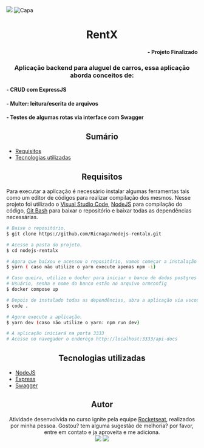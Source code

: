  <img src="https://img.shields.io/github/license/Ricnaga/nodejs-rentalx?label=License&style=for-the-badge"/>

<img src="cover.jpg" alt="Capa"/>

# <div align="center"> RentX </div>

#### <div align="right">- Projeto Finalizado <div>

### <div align="center"> Aplicação backend para aluguel de carros, essa aplicação aborda conceitos de: </div>

#### - CRUD com ExpressJS 
#### - Multer: leitura/escrita de arquivos
#### - Testes de algumas rotas via interface com Swagger

## <div align="center"> Sumário </div>
<!--ts-->
   - [Requisitos](#<div-align="center">Requisitos</div>)
   - [Tecnologias utilizadas](#<div-align="center">Tecnologias-utilizadas</div>)
<!--te-->

## <div align="center">Requisitos</div>
Para executar a aplicação é necessário instalar algumas ferramentas tais como um editor de códigos para realizar compilação dos mesmos. Nesse projeto foi utilizado o [Visual Studio Code](https://code.visualstudio.com/), [NodeJS](https://nodejs.org/en/) para compilação do código, [Git Bash](https://gitforwindows.org/) para baixar o repositório e baixar todas as dependências necessárias. 

```bash
# Baixe o repositório.
$ git clone https://github.com/Ricnaga/nodejs-rentalx.git

# Acesse a pasta do projeto.
$ cd nodejs-rentalx

# Agora que baixou e acessou o repositório, vamos começar a instalação das dependências.
$ yarn ( caso não utilize o yarn execute apenas npm -i)

# Caso queira, utilize o docker para iniciar o banco de dados postgres e redis ou instale diretamente
# Usuário, senha e nome do banco estão no arquivo ormconfig
$ docker compose up

# Depois de instalado todas as dependências, abra a aplicação via vscode
$ code .

# Agore execute a aplicação.
$ yarn dev (caso não utilize o yarn: npm run dev)

# A aplicação iniciará na porta 3333 
# Acesse no navegador o endereço http://localhost:3333/api-docs
```

##  <div align="center">Tecnologias utilizadas</div>
- [NodeJS](https://nodejs.org/en/)
- [Express](https://expressjs.com/pt-br/starter/installing.html)
- [Swagger](https://swagger.io/)


## <div align="center">Autor</div>
<div align="center">Atividade desenvolvida no curso ignite pela equipe <a href="https://rocketseat.com.br/">Rocketseat</a>, realizados por minha pessoa.
Gostou? tem alguma sugestão de melhoria? por favor, entre em contato e ja aproveita e me adiciona.<br>
<a href="https://www.linkedin.com/in/ricardo-nagatomy"><img src="https://img.shields.io/badge/-RicardoNaga-blue?style=flat-square&logo=Linkedin&logoColor=white"></a>
<a href="https://app.rocketseat.com.br/me/ricardo-nagatomy"><img src="https://img.shields.io/badge/-Rocketseat-000?style=flat-square&logo=&logoColor=white"></a>
</div>
